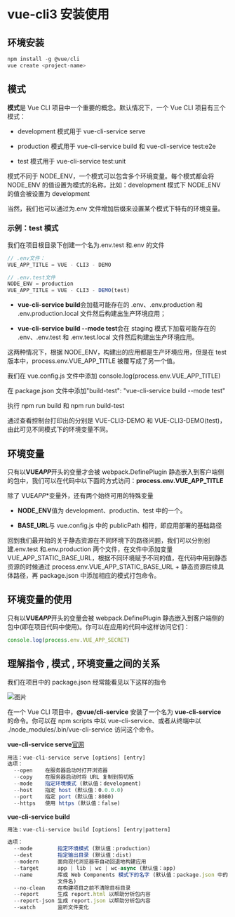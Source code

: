 # vue-cli3 安装使用

## 环境安装

```js
npm install -g @vue/cli
vue create <project-name>
```

## 模式

**模式**是 Vue CLI 项目中一个重要的概念。默认情况下，一个 Vue CLI 项目有三个模式：

- development 模式用于 vue-cli-service serve

- production 模式用于 vue-cli-service build 和 vue-cli-service test:e2e

- test 模式用于 vue-cli-service test:unit

模式不同于 NODE_ENV，一个模式可以包含多个环境变量。每个模式都会将 NODE_ENV 的值设置为模式的名称，比如：development 模式下 NODE_ENV 的值会被设置为 development

当然，我们也可以通过为.env 文件增加后缀来设置某个模式下特有的环境变量。

### 示例：test 模式

我们在项目根目录下创建一个名为.env.test 和.env 的文件

```js
// .env文件：
VUE_APP_TITLE = VUE - CLI3 - DEMO
```

```js
// .env.test文件
NODE_ENV = production
VUE_APP_TITLE = VUE - CLI3 - DEMO(test)
```

- **vue-cli-service build**会加载可能存在的 .env、.env.production 和 .env.production.local 文件然后构建出生产环境应用；

- **vue-cli-service build --mode test**会在 staging 模式下加载可能存在的 .env、.env.test 和 .env.test.local 文件然后构建出生产环境应用。

这两种情况下，根据 NODE_ENV，构建出的应用都是生产环境应用，但是在 test 版本中，process.env.VUE_APP_TITLE 被覆写成了另一个值。

我们在 vue.config.js 文件中添加 console.log(process.env.VUE_APP_TITLE)

在 package.json 文件中添加"build-test": "vue-cli-service build --mode test"

执行 npm run build 和 npm run build-test

通过查看控制台打印出的分别是 VUE-CLI3-DEMO 和 VUE-CLI3-DEMO(test)，由此可见不同模式下的环境变量不同。

## 环境变量

只有以**VUE*APP***开头的变量才会被 webpack.DefinePlugin 静态嵌入到客户端侧的包中，我们可以在代码中以下面的方式访问：**process.env.VUE_APP_TITLE**

除了 VUE*APP*\*变量外，还有两个始终可用的特殊变量

- **NODE_ENV**值为 development、productin、test 中的一个。

- **BASE_URL**与 vue.config.js 中的 publicPath 相符，即应用部署的基础路径

回到我们最开始的关于静态资源在不同环境下的路径问题，我们可以分别创建.env.test 和.env.production 两个文件，在文件中添加变量 VUE_APP_STATIC_BASE_URL，根据不同环境赋予不同的值，在代码中用到静态资源的时候通过 process.env.VUE_APP_STATIC_BASE_URL + 静态资源后续具体路径，再 package.json 中添加相应的模式打包命令。

## 环境变量的使用

只有以**VUE*APP***开头的变量会被 webpack.DefinePlugin 静态嵌入到客户端侧的包中(即在项目代码中使用)。你可以在应用的代码中这样访问它们：

```js
console.log(process.env.VUE_APP_SECRET)
```

## 理解指令 , 模式 , 环境变量之间的关系

我们在项目中的 package.json 经常能看见以下这样的指令

![图片](/vue.config.js/1.png)

在一个 Vue CLI 项目中，**@vue/cli-service** 安装了一个名为 **vue-cli-service** 的命令。你可以在 npm scripts 中以 vue-cli-service、或者从终端中以 ./node_modules/.bin/vue-cli-service 访问这个命令。

**vue-cli-service serve**[官网](https://cli.vuejs.org/zh/guide/cli-service.html#vue-cli-service-build)

```js
用法：vue-cli-service serve [options] [entry]
选项：
  --open    在服务器启动时打开浏览器
  --copy    在服务器启动时将 URL 复制到剪切版
  --mode    指定环境模式 (默认值：development)
  --host    指定 host (默认值：0.0.0.0)
  --port    指定 port (默认值：8080)
  --https   使用 https (默认值：false)
```

**vue-cli-service build**

```js
用法：vue-cli-service build [options] [entry|pattern]

选项：
  --mode        指定环境模式 (默认值：production)
  --dest        指定输出目录 (默认值：dist)
  --modern      面向现代浏览器带自动回退地构建应用
  --target      app | lib | wc | wc-async (默认值：app)
  --name        库或 Web Components 模式下的名字 (默认值：package.json 中的 "name" 字段或入口
                文件名)
  --no-clean    在构建项目之前不清除目标目录
  --report      生成 report.html 以帮助分析包内容
  --report-json 生成 report.json 以帮助分析包内容
  --watch       监听文件变化
```
